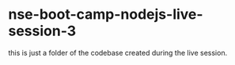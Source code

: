 # nse-boot-camp-nodejs-live-session-3
this is just a folder of the codebase created during the live session.